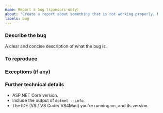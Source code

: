```yaml
---
name: Report a bug (sponsors-only)
about: "Create a report about something that is not working properly. Note: tickets opened by non-sponsors will be automatically closed"
labels: bug
---
```


### Describe the bug
A clear and concise description of what the bug is.

### To reproduce
<!--
We ❤ code! Ideally, please point us to a minimalistic repro project hosted in a GitHub repository.
For a repro project, create a new project and apply the minimum required code to result in the issue you're observing.
-->

### Exceptions (if any)
<!-- 
Include the exception you get when facing this issue.
-->

### Further technical details
- ASP.NET Core version.
- Include the output of `dotnet --info`.
- The IDE (VS / VS Code/ VS4Mac) you're running on, and its version.